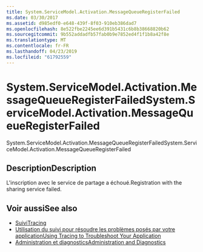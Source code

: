 ```yaml
---
title: System.ServiceModel.Activation.MessageQueueRegisterFailed
ms.date: 03/30/2017
ms.assetid: d985edf0-e648-439f-8f03-910eb386dad7
ms.openlocfilehash: 8e522fbe2245ee6d391b5431c6b8b38668820b62
ms.sourcegitcommit: 9b552addadfb57fab0b9e7852ed4f1f1b8a42f8e
ms.translationtype: MT
ms.contentlocale: fr-FR
ms.lasthandoff: 04/23/2019
ms.locfileid: "61792559"
---
```

# <a name="systemservicemodelactivationmessagequeueregisterfailed"></a><span data-ttu-id="2a7ba-102">System.ServiceModel.Activation.MessageQueueRegisterFailed</span><span class="sxs-lookup"><span data-stu-id="2a7ba-102">System.ServiceModel.Activation.MessageQueueRegisterFailed</span></span>
<span data-ttu-id="2a7ba-103">System.ServiceModel.Activation.MessageQueueRegisterFailed</span><span class="sxs-lookup"><span data-stu-id="2a7ba-103">System.ServiceModel.Activation.MessageQueueRegisterFailed</span></span>  
  
## <a name="description"></a><span data-ttu-id="2a7ba-104">Description</span><span class="sxs-lookup"><span data-stu-id="2a7ba-104">Description</span></span>  
 <span data-ttu-id="2a7ba-105">L'inscription avec le service de partage a échoué.</span><span class="sxs-lookup"><span data-stu-id="2a7ba-105">Registration with the sharing service failed.</span></span>  
  
## <a name="see-also"></a><span data-ttu-id="2a7ba-106">Voir aussi</span><span class="sxs-lookup"><span data-stu-id="2a7ba-106">See also</span></span>

- [<span data-ttu-id="2a7ba-107">Suivi</span><span class="sxs-lookup"><span data-stu-id="2a7ba-107">Tracing</span></span>](../../../../../docs/framework/wcf/diagnostics/tracing/index.md)
- [<span data-ttu-id="2a7ba-108">Utilisation du suivi pour résoudre les problèmes posés par votre application</span><span class="sxs-lookup"><span data-stu-id="2a7ba-108">Using Tracing to Troubleshoot Your Application</span></span>](../../../../../docs/framework/wcf/diagnostics/tracing/using-tracing-to-troubleshoot-your-application.md)
- [<span data-ttu-id="2a7ba-109">Administration et diagnostics</span><span class="sxs-lookup"><span data-stu-id="2a7ba-109">Administration and Diagnostics</span></span>](../../../../../docs/framework/wcf/diagnostics/index.md)
